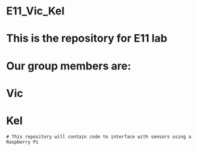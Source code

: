 # E11_Vic_Kel

# This is the repository for E11 lab 
# Our group members are:
# Vic
# Kel

    # This repository will contain code to interface with sensors using a Raspberry Pi